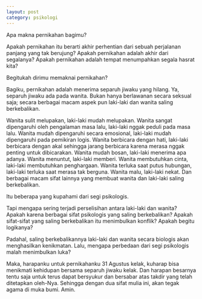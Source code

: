 ```yaml
---
layout: post
category: psikologi
---
```


Apa makna pernikahan bagimu?

Apakah pernikahan itu berarti akhir perhentian dari sebuah perjalanan panjang yang tak berujung? Apakah pernikahan adalah akhir dari segalanya? Apakah pernikahan adalah tempat menumpahkan segala hasrat kita?

Begitukah dirimu memaknai pernikahan?

Bagiku, pernikahan adalah menerima separuh jiwaku yang hilang. Ya, separuh jiwaku ada pada wanita. Bukan hanya berlawanan secara seksual saja; secara berbagai macam aspek pun laki-laki dan wanita saling berkebalikan.

Wanita sulit melupakan, laki-laki mudah melupakan. Wanita sangat dipengaruhi oleh pengalaman masa lalu, laki-laki nggak peduli pada masa lalu. Wanita mudah dipengaruhi secara emosional, laki-laki mudah dipengaruhi pada pemikiran logis. Wanita berbicara dengan hati, laki-laki berbicara dengan akal sehingga jarang berbicara karena merasa nggak penting untuk dibicarakan. Wanita mudah bosan, laki-laki menerima apa adanya. Wanita menuntut, laki-laki memberi. Wanita membutuhkan cinta, laki-laki membutuhkan penghargaan. Wanita terluka saat putus hubungan, laki-laki terluka saat merasa tak berguna. Wanita malu, laki-laki nekat. Dan berbagai macam sifat lainnya yang membuat wanita dan laki-laki saling berkebalikan.

Itu beberapa yang kupahami dari segi psikologis.

Tapi mengapa sering terjadi perselisihan antara laki-laki dan wanita? Apakah karena berbagai sifat psikologis yang saling berkebalikan? Apakah sifat-sifat yang saling berkebalikan itu menimbulkan konflik? Apakah begitu logikanya?

Padahal, saling berkebalikannya laki-laki dan wanita secara biologis akan menghasilkan kenikmatan. Lalu, mengapa perbedaan dari segi psikologis malah menimbulkan luka?

Maka, harapanku untuk pernikahanku 31 Agustus kelak, kuharap bisa menikmati kehidupan bersama separuh jiwaku kelak. Dan harapan besarnya tentu saja untuk terus dapat bersyukur dan bersabar atas takdir yang telah ditetapkan oleh-Nya. Sehingga dengan dua sifat mulia ini, akan tegak agama di muka bumi. Amin.